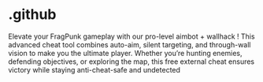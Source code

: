 # .github
Elevate your FragPunk gameplay with our pro-level aimbot + wallhack ! This advanced cheat tool combines auto-aim, silent targeting, and through-wall vision to make you the ultimate player. Whether you’re hunting enemies, defending objectives, or exploring the map, this free external cheat ensures victory while staying anti-cheat-safe and undetected

